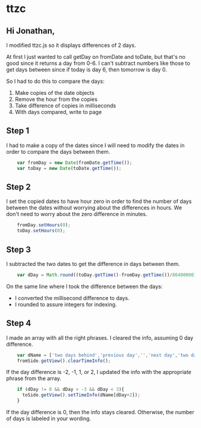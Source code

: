 # ttzc

## Hi Jonathan,

I modified ttzc.js so it displays differences of 2 days.

At first I just wanted to call getDay on fromDate and toDate, but that's no good since it returns a day from 0-6. I can't subtract numbers like those to get days between since if today is day 6, then tomorrow is day 0. 

So I had to do this to compare the days:

1. Make copies of the date objects
2. Remove the hour from the copies
3. Take difference of copies in milliseconds
4. With days compared, write to page

## Step 1 
I had to make a copy of the dates since I will need to modify the dates in order to compare the days between them.
```javascript
    var fromDay = new Date(fromDate.getTime());
    var toDay = new Date(toDate.getTime());
```

## Step 2
I set the copied dates to have hour zero in order to find the number of days between the dates without worrying about the differences in hours. We don't need to worry about the zero difference in minutes.
```javascript
    fromDay.setHours(0);
    toDay.setHours(0);
```

## Step 3
I subtracted the two dates to get the difference in days between them.
```javascript
    var dDay = Math.round((toDay.getTime()-fromDay.getTime())/86400000);
```
On the same line where I took the difference between the days:

* I converted the millisecond difference to days.
* I rounded to assure integers for indexing.

## Step 4
I made an array with all the right phrases. I cleared the info, assuming 0 day difference.
```javascript
    var dName = ['two days behind','previous day','','next day','two days ahead'];
    fromSide.getView().clearTimeInfo();
```

If the day difference is -2, -1, 1, or 2, I updated the info with the appropriate phrase from the array.
```javascript
    if (dDay != 0 && dDay > -3 && dDay < 3){
      toSide.getView().setTimeInfo(dName[dDay+2]);
    }
```

If the day difference is 0, then the info stays cleared.
Otherwise, the number of days is labeled in your wording.
